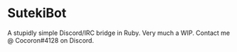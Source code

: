 # SutekiBot

A stupidly simple Discord/IRC bridge in Ruby. Very much a WIP.
Contact me @ Cocoron#4128 on Discord.
